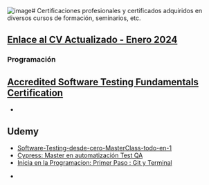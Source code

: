 ![image](https://github.com/matiassinare/Certificaciones/assets/85135296/72da113c-3b74-4c45-99cc-a25f649b917e)# Certificaciones profesionales y certificados adquiridos en diversos cursos de formación, seminarios, etc.

## [Enlace al CV Actualizado - Enero 2024](CV-Matias-Sinare.pdf)

### Programación

## [Accredited Software Testing Fundamentals Certification](http://badgr.com/public/assertions/TUVhAmV7QBe3XJySOKEoqA)
-
## Udemy
* [Software-Testing-desde-cero-MasterClass-todo-en-1](Programacion/Certificacion_Udemy-Software_Testing.pdf)
* [Cypress: Master en automatización Test QA](Programacion/Certificacion_Udemy-Automatizacion_Cypress.pdf)
* [Inicia en la Programacion: Primer Paso : Git y Terminal](Programacion/CertificacionUdemy-Git_GitHub.pdf)
-
